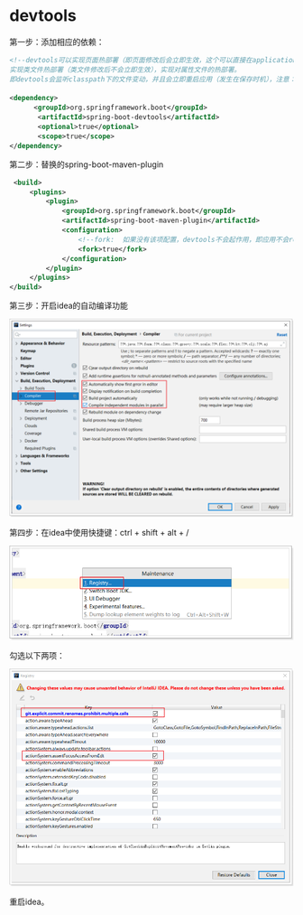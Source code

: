 # devtools

第一步：添加相应的依赖：

```xml
<!--devtools可以实现页面热部署（即页面修改后会立即生效，这个可以直接在application.properties文件中配置spring.thymeleaf.cache=false来实现），             
实现类文件热部署（类文件修改后不会立即生效），实现对属性文件的热部署。   
即devtools会监听classpath下的文件变动，并且会立即重启应用（发生在保存时机），注意：因为其采用的虚拟机机制，该项重启是很快的 -->

<dependency>
      <groupId>org.springframework.boot</groupId>
       <artifactId>spring-boot-devtools</artifactId>
       <optional>true</optional>
       <scope>true</scope>
</dependency>
```

 

第二步：替换的spring-boot-maven-plugin

```xml
 <build>
     <plugins>
         <plugin>
             <groupId>org.springframework.boot</groupId>
             <artifactId>spring-boot-maven-plugin</artifactId>
             <configuration>
                 <!--fork:  如果没有该项配置，devtools不会起作用，即应用不会restart -->
                 <fork>true</fork>
             </configuration>
         </plugin>
     </plugins>
</build>
```



第三步：开启idea的自动编译功能

![1584954549720](assets/1584954549720.png)



第四步：在idea中使用快捷键：ctrl + shift + alt + /

![1584954709754](assets/1584954709754.png)

勾选以下两项：

![1584954785624](assets/1584954785624.png)

重启idea。